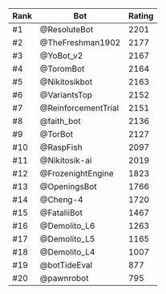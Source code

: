 Rank|Bot|Rating
---|---|---
#1|@ResoluteBot|2201
#2|@TheFreshman1902|2177
#3|@YoBot_v2|2167
#4|@ToromBot|2164
#5|@Nikitosikbot|2163
#6|@VariantsTop|2152
#7|@ReinforcementTrial|2151
#8|@faith_bot|2136
#9|@TorBot|2127
#10|@RaspFish|2097
#11|@Nikitosik-ai|2019
#12|@FrozenightEngine|1823
#13|@OpeningsBot|1766
#14|@Cheng-4|1720
#15|@FataliiBot|1467
#16|@Demolito_L6|1263
#17|@Demolito_L5|1165
#18|@Demolito_L4|1007
#19|@botTideEval|877
#20|@pawnrobot|795
